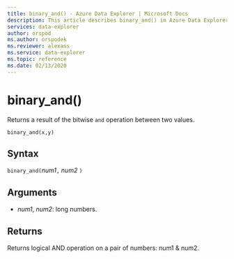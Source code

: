 ```yaml
---
title: binary_and() - Azure Data Explorer | Microsoft Docs
description: This article describes binary_and() in Azure Data Explorer.
services: data-explorer
author: orspod
ms.author: orspodek
ms.reviewer: alexans
ms.service: data-explorer
ms.topic: reference
ms.date: 02/13/2020
---
```

# binary_and()

Returns a result of the bitwise `and` operation between two values.

```apl
binary_and(x,y)	
```

## Syntax

`binary_and(`*num1*`,` *num2* `)`

## Arguments

* *num1*, *num2*: long numbers.

## Returns

Returns logical AND operation on a pair of numbers: num1 & num2.
